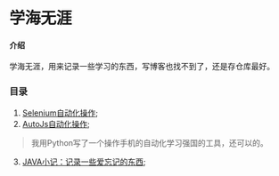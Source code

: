 # 学海无涯

#### 介绍
学海无涯，用来记录一些学习的东西，写博客也找不到了，还是存仓库最好。   

### 目录  
1. [Selenium自动化操作](https://e.gitee.com/gzgcxy-study/repos/gzgcxy-study/no-end-for-learning/tree/master/Selenium);    
2. [AutoJs自动化操作](https://e.gitee.com/gzgcxy-study/repos/gzgcxy-study/no-end-for-learning/tree/master/AutoJs);   
> 我用Python写了一个操作手机的自动化学习强国的工具，还可以的。  
3. [JAVA小记：记录一些爱忘记的东西](https://e.gitee.com/gzgcxy-study/repos/gzgcxy-study/no-end-for-learning/tree/master/Java);

